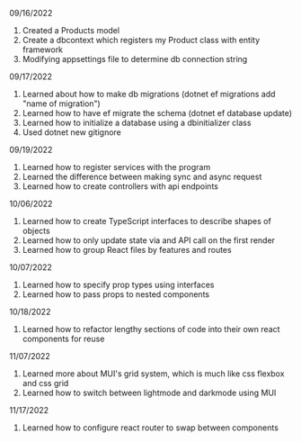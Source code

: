 09/16/2022

1. Created a Products model
2. Create a dbcontext which registers my Product class with entity framework
3. Modifying appsettings file to determine db connection string

09/17/2022

1. Learned about how to make db migrations (dotnet ef migrations add "name of migration")
2. Learned how to have ef migrate the schema (dotnet ef database update)
3. Learned how to initialize a database using a dbinitializer class
4. Used dotnet new gitignore

09/19/2022

1. Learned how to register services with the program
2. Learned the difference between making sync and async request
3. Learned how to create controllers with api endpoints

10/06/2022

1. Learned how to create TypeScript interfaces to describe shapes of objects
2. Learned how to only update state via and API call on the first render
3. Learned how to group React files by features and routes

10/07/2022

1. Learned how to specify prop types using interfaces
2. Learned how to pass props to nested components

10/18/2022

1. Learned how to refactor lengthy sections of code into their own react components for reuse

11/07/2022

1. Learned more about MUI's grid system, which is much like css flexbox and css grid
2. Learned how to switch between lightmode and darkmode using MUI

11/17/2022

1. Learned how to configure react router to swap between components
